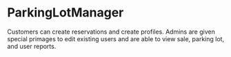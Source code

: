 # ParkingLotManager
Customers can create reservations and create profiles. Admins are given special primages to edit existing users and are able to view sale, parking lot, and user reports. 
